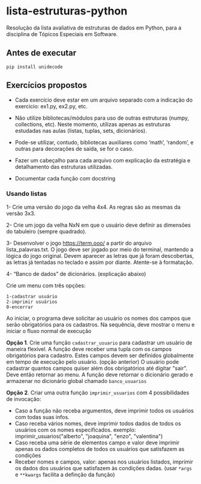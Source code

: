 # lista-estruturas-python
Resolução da lista avaliativa de estruturas de dados em Python, para a disciplina de Tópicos Especiais em Software.

## Antes de executar
```
pip install unidecode
```

## Exercícios propostos

- Cada exercício deve estar em um arquivo separado com a indicação do exercicio: ex1.py, ex2.py, etc.

- Não utilize bibliotecas/módulos para uso de outras estruturas (numpy, collections, etc). Neste
momento, utilizas apenas as estruturas estudadas nas aulas (listas, tuplas, sets, dicionários).

- Pode-se
utilizar, contudo, bibliotecas auxiliares como ‘math’, ‘random’, e outras para decorações de saída, se for
o caso.

- Fazer um cabeçalho para cada arquivo com explicação da estratégia e detalhamento das estruturas utilizadas. 

- Documentar cada função com docstring


### Usando listas

1- Crie uma versão do jogo da velha 4x4. As regras são as mesmas da versão 3x3.

2- Crie um jogo da velha NxN em que o usuário deve definir as dimensões do tabuleiro (sempre
quadrado).

3- Desenvolver o jogo https://term.ooo/ a partir do arquivo lista_palavras.txt. O jogo deve ser
jogado por meio do terminal, mantendo a lógica do jogo original. Devem aparecer as letras que
já foram descobertas, as letras já tentadas no teclado e assim por diante. Atente-se à
formatação.

4- “Banco de dados” de dicionários. (explicação abaixo)

Crie um menu com três opções:

```
1-cadastrar usuário
2-imprimir usuários
0-encerrar
 ```

Ao iniciar, o programa deve solicitar ao usuário os nomes dos campos que serão obrigatórios
para os cadastros.
Na sequência, deve mostrar o menu e iniciar o fluxo normal de execução

**Opção 1**. Crie uma função `cadastrar_usuario` para cadastrar um usuário de maneira flexível.
A função deve receber uma tupla com os campos obrigatórios para cadastro.
Estes campos devem ser definidos globalmente em tempo de execução pelo usuário. (opção
anterior)
O usuário pode cadastrar quantos campos quiser além dos obrigatórios até digitar "sair".
Deve então retornar ao menu.
A função deve retornar o dicionário gerado e armazenar no dicionário global chamado
`banco_usuarios`

**Opção 2**. Criar uma outra função `imprimir_usuarios` com 4 possibilidades de invocação:
- Caso a função não receba argumentos, deve imprimir todos os usuários com todas suas
infos.
- Caso receba vários nomes, deve imprimir todos dados de todos os usuários com os nomes
especificados.
 exemplo: imprimir_usuarios("alberto", "joaquina", "enzo", "valentina")
- Caso receba uma série de elementos campo e valor deve imprimir apenas os dados
completos
de todos os usuários que satisfazem as condições
- Receber nomes e campos, valor: apenas nos usuários listados, imprimir os dados dos
usuários que
satisfazem às condições dadas. (usar `*args` e `**kwargs` facilita a definção da função)

